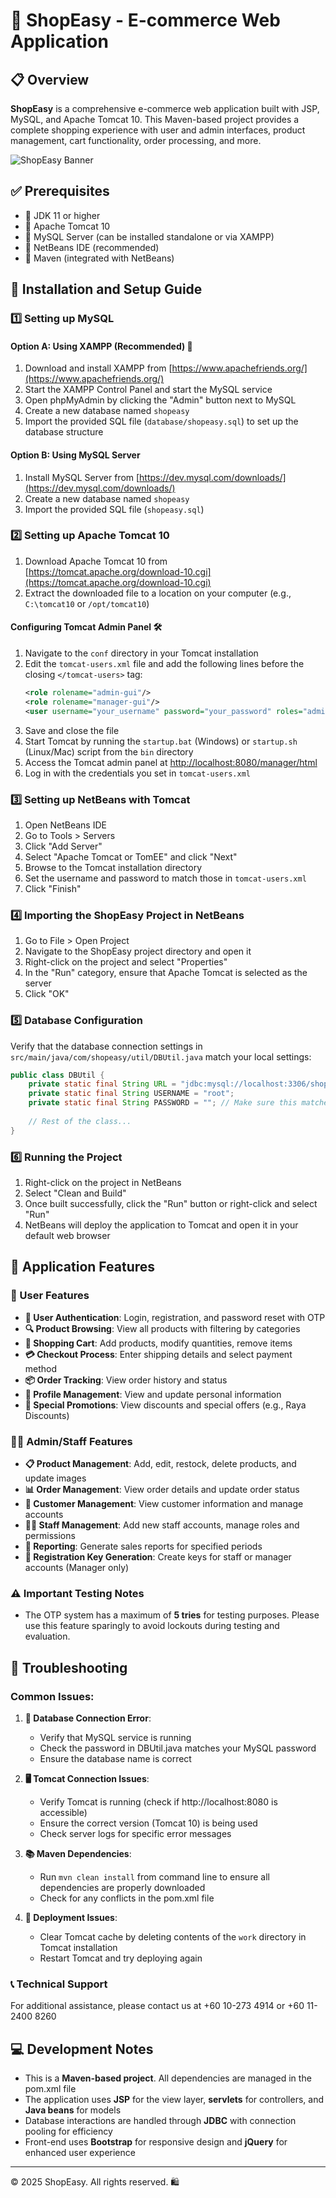 # 🛒 ShopEasy - E-commerce Web Application

## 📋 Overview
**ShopEasy** is a comprehensive e-commerce web application built with JSP, MySQL, and Apache Tomcat 10. This Maven-based project provides a complete shopping experience with user and admin interfaces, product management, cart functionality, order processing, and more.

![ShopEasy Banner](https://placeholder.pics/svg/1200x300/FFD700-FFB900/000000/SHOPEASY%20-%20SHOP%20WITH%20EASE)

## ✅ Prerequisites
- 🔸 JDK 11 or higher
- 🔸 Apache Tomcat 10
- 🔸 MySQL Server (can be installed standalone or via XAMPP)
- 🔸 NetBeans IDE (recommended)
- 🔸 Maven (integrated with NetBeans)

## 🚀 Installation and Setup Guide

### 1️⃣ Setting up MySQL
#### Option A: Using XAMPP (Recommended) 🌟
1. Download and install XAMPP from [https://www.apachefriends.org/](https://www.apachefriends.org/)
2. Start the XAMPP Control Panel and start the MySQL service
3. Open phpMyAdmin by clicking the "Admin" button next to MySQL
4. Create a new database named `shopeasy`
5. Import the provided SQL file (`database/shopeasy.sql`) to set up the database structure

#### Option B: Using MySQL Server
1. Install MySQL Server from [https://dev.mysql.com/downloads/](https://dev.mysql.com/downloads/)
2. Create a new database named `shopeasy`
3. Import the provided SQL file (`shopeasy.sql`)

### 2️⃣ Setting up Apache Tomcat 10
1. Download Apache Tomcat 10 from [https://tomcat.apache.org/download-10.cgi](https://tomcat.apache.org/download-10.cgi)
2. Extract the downloaded file to a location on your computer (e.g., `C:\tomcat10` or `/opt/tomcat10`)

#### Configuring Tomcat Admin Panel 🛠️
1. Navigate to the `conf` directory in your Tomcat installation
2. Edit the `tomcat-users.xml` file and add the following lines before the closing `</tomcat-users>` tag:
   ```xml
   <role rolename="admin-gui"/>
   <role rolename="manager-gui"/>
   <user username="your_username" password="your_password" roles="admin-gui,manager-gui"/>
   ```
3. Save and close the file
4. Start Tomcat by running the `startup.bat` (Windows) or `startup.sh` (Linux/Mac) script from the `bin` directory
5. Access the Tomcat admin panel at [http://localhost:8080/manager/html](http://localhost:8080/manager/html)
6. Log in with the credentials you set in `tomcat-users.xml`

### 3️⃣ Setting up NetBeans with Tomcat
1. Open NetBeans IDE
2. Go to Tools > Servers
3. Click "Add Server"
4. Select "Apache Tomcat or TomEE" and click "Next"
5. Browse to the Tomcat installation directory
6. Set the username and password to match those in `tomcat-users.xml`
7. Click "Finish"

### 4️⃣ Importing the ShopEasy Project in NetBeans
1. Go to File > Open Project
2. Navigate to the ShopEasy project directory and open it
3. Right-click on the project and select "Properties"
4. In the "Run" category, ensure that Apache Tomcat is selected as the server
5. Click "OK"

### 5️⃣ Database Configuration
Verify that the database connection settings in `src/main/java/com/shopeasy/util/DBUtil.java` match your local settings:

```java
public class DBUtil {
    private static final String URL = "jdbc:mysql://localhost:3306/shopeasy";
    private static final String USERNAME = "root";
    private static final String PASSWORD = ""; // Make sure this matches your local MySQL password
    
    // Rest of the class...
}
```

### 6️⃣ Running the Project
1. Right-click on the project in NetBeans
2. Select "Clean and Build"
3. Once built successfully, click the "Run" button or right-click and select "Run"
4. NetBeans will deploy the application to Tomcat and open it in your default web browser

## 🌈 Application Features

### 👤 User Features
- **🔐 User Authentication**: Login, registration, and password reset with OTP
- **🔍 Product Browsing**: View all products with filtering by categories
- **🛒 Shopping Cart**: Add products, modify quantities, remove items
- **💳 Checkout Process**: Enter shipping details and select payment method
- **📦 Order Tracking**: View order history and status
- **👤 Profile Management**: View and update personal information
- **🎁 Special Promotions**: View discounts and special offers (e.g., Raya Discounts)

### 👨‍💼 Admin/Staff Features
- **📋 Product Management**: Add, edit, restock, delete products, and update images
- **📊 Order Management**: View order details and update order status
- **👥 Customer Management**: View customer information and manage accounts
- **👨‍💻 Staff Management**: Add new staff accounts, manage roles and permissions
- **📝 Reporting**: Generate sales reports for specified periods
- **🔑 Registration Key Generation**: Create keys for staff or manager accounts (Manager only)

### ⚠️ Important Testing Notes
- The OTP system has a maximum of **5 tries** for testing purposes. Please use this feature sparingly to avoid lockouts during testing and evaluation.

## 🔧 Troubleshooting

### Common Issues:
1. **📡 Database Connection Error**:
   - Verify that MySQL service is running
   - Check the password in DBUtil.java matches your MySQL password
   - Ensure the database name is correct

2. **🖥️ Tomcat Connection Issues**:
   - Verify Tomcat is running (check if http://localhost:8080 is accessible)
   - Ensure the correct version (Tomcat 10) is being used
   - Check server logs for specific error messages

3. **📚 Maven Dependencies**:
   - Run `mvn clean install` from command line to ensure all dependencies are properly downloaded
   - Check for any conflicts in the pom.xml file

4. **🚀 Deployment Issues**:
   - Clear Tomcat cache by deleting contents of the `work` directory in Tomcat installation
   - Restart Tomcat and try deploying again

### 📞 Technical Support
For additional assistance, please contact us at +60 10-273 4914 or +60 11-2400 8260 

## 💻 Development Notes
- This is a **Maven-based project**. All dependencies are managed in the pom.xml file
- The application uses **JSP** for the view layer, **servlets** for controllers, and **Java beans** for models
- Database interactions are handled through **JDBC** with connection pooling for efficiency
- Front-end uses **Bootstrap** for responsive design and **jQuery** for enhanced user experience

---

© 2025 ShopEasy. All rights reserved. 🛍️
